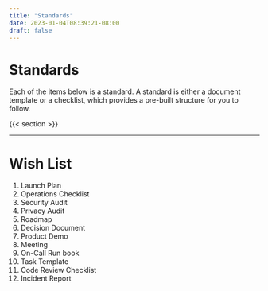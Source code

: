 ```yaml
---
title: "Standards"
date: 2023-01-04T08:39:21-08:00
draft: false
---
```


# Standards

Each of the items below is a standard. A standard is either a document template or a checklist, which provides a pre-built structure for you to follow.

{{< section >}}

----

# Wish List

1. Launch Plan
2. Operations Checklist
3. Security Audit
4. Privacy Audit
5. Roadmap
6. Decision Document
7. Product Demo
8. Meeting
9. On-Call Run book
10. Task Template
11. Code Review Checklist
12. Incident Report
